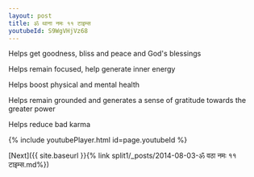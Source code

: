 ```yaml
---
layout: post
title: ॐ थाना नमः ११ टाइम्स
youtubeId: S9WgVHjVz68
---
```

 
 
Helps get goodness, bliss and peace and God's blessings
 
Helps remain focused, help generate inner energy 
 
Helps boost physical and mental health 
 
Helps remain grounded and generates a sense of gratitude towards the greater power 
 
Helps reduce bad karma
 
 
 
 


{% include youtubePlayer.html id=page.youtubeId %}
 
[Next]({{ site.baseurl }}{% link  split1/_posts/2014-08-03-ॐ वठा नमः ११ टाइम्स.md%})
 
